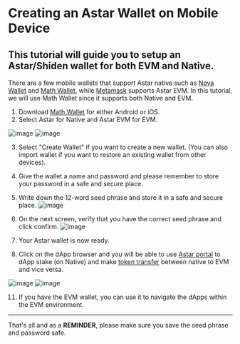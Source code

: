 # Creating an Astar Wallet on Mobile Device

**This tutorial will guide you to setup an Astar/Shiden wallet for both EVM and Native.**
---

There are a few mobile wallets that support Astar native such as [Nova Wallet](https://novawallet.io/) and [Math Wallet](https://mathwallet.org/en-us/), while [Metamask](https://metamask.io/download/) supports Astar EVM. In this tutorial, we will use Math Wallet since it supports both Native and EVM.

1. Download [Math Wallet](https://mathwallet.org/en-us/) for either Android or iOS.
2. Select Astar for Native and Astar EVM for EVM.

![image](https://user-images.githubusercontent.com/37278708/199638326-b2dc20cf-1446-40f9-9b7a-152ee5f35da7.png) 
![image](https://user-images.githubusercontent.com/37278708/199638421-d27fa62b-72b0-485f-a654-f949bf128f89.png)

3. Select "Create Wallet" if you want to create a new wallet. (You can also import wallet if you want to restore an existing wallet from other devices).
4. Give the wallet a name and password and please remember to store your password in a safe and secure place.
5. Write down the 12-word seed phrase and store it in a safe and secure place.
![image](https://user-images.githubusercontent.com/37278708/199640362-e22c2328-0d5a-472a-acbf-c5b357c23339.png)


7. On the next screen, verify that you have the correct seed phrase and click confirm.
![image](https://user-images.githubusercontent.com/37278708/199640403-1b8091b6-9e65-4aef-920c-751698682c55.png)


8. Your Astar wallet is now ready. 
9. Click on the dApp browser and you will be able to use [Astar portal](https://portal.astar.network/) to dApp stake (on Native) and make [token transfer](https://docs.astar.network/docs/user-guides/transfer-tokens) between native to EVM and vice versa.

![image](https://user-images.githubusercontent.com/37278708/199640641-81e1ed72-1357-490f-b9c6-ccab0d6f3cd8.png)
![image](https://user-images.githubusercontent.com/37278708/199640688-eb338b50-8581-4e85-8402-4808aea05739.png)

11. If you have the EVM wallet, you can use it to navigate the dApps within the EVM environment.
---

That's all and as a **REMINDER**, please make sure you save the seed phrase and password safe.
